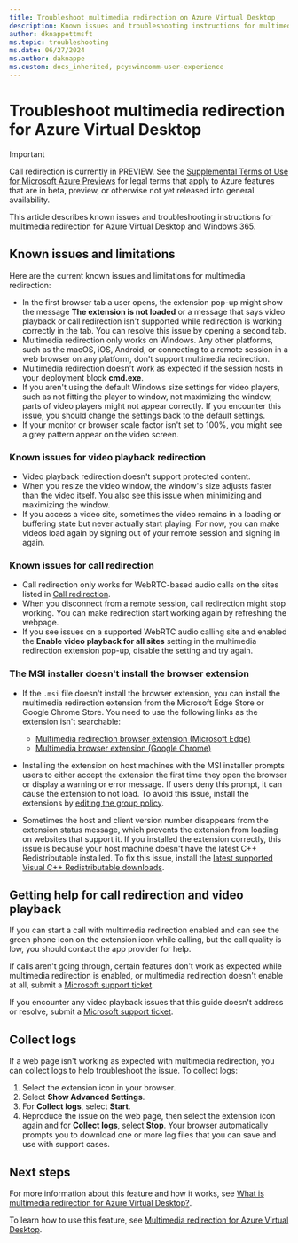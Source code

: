 ```yaml
---
title: Troubleshoot multimedia redirection on Azure Virtual Desktop
description: Known issues and troubleshooting instructions for multimedia redirection for Azure Virtual Desktop.
author: dknappettmsft
ms.topic: troubleshooting
ms.date: 06/27/2024
ms.author: daknappe
ms.custom: docs_inherited, pcy:wincomm-user-experience
---
```

# Troubleshoot multimedia redirection for Azure Virtual Desktop

> [!IMPORTANT]
> Call redirection is currently in PREVIEW.
> See the [Supplemental Terms of Use for Microsoft Azure Previews](https://azure.microsoft.com/support/legal/preview-supplemental-terms/) for legal terms that apply to Azure features that are in beta, preview, or otherwise not yet released into general availability.

This article describes known issues and troubleshooting instructions for multimedia redirection for Azure Virtual Desktop and Windows 365.

## Known issues and limitations

Here are the current known issues and limitations for multimedia redirection:

- In the first browser tab a user opens, the extension pop-up might show the message **The extension is not loaded** or a message that says video playback or call redirection isn't supported while redirection is working correctly in the tab. You can resolve this issue by opening a second tab.
- Multimedia redirection only works on Windows. Any other platforms, such as the macOS, iOS, Android, or connecting to a remote session in a web browser on any platform, don't support multimedia redirection.
- Multimedia redirection doesn't work as expected if the session hosts in your deployment block **cmd.exe**.
- If you aren't using the default Windows size settings for video players, such as not fitting the player to window, not maximizing the window, parts of video players might not appear correctly. If you encounter this issue, you should change the settings back to the default settings.
- If your monitor or browser scale factor isn't set to 100%, you might see a grey pattern appear on the video screen.

### Known issues for video playback redirection

- Video playback redirection doesn't support protected content.
- When you resize the video window, the window's size adjusts faster than the video itself. You also see this issue when minimizing and maximizing the window.
- If you access a video site, sometimes the video remains in a loading or buffering state but never actually start playing. For now, you can make videos load again by signing out of your remote session and signing in again.

### Known issues for call redirection

- Call redirection only works for WebRTC-based audio calls on the sites listed in [Call redirection](/azure/virtual-desktop/multimedia-redirection-video-playback-calls#call-redirection).
- When you disconnect from a remote session, call redirection might stop working. You can make redirection start working again by refreshing the webpage.
- If you see issues on a supported WebRTC audio calling site and enabled the **Enable video playback for all sites** setting in the multimedia redirection extension pop-up, disable the setting and try again.

### The MSI installer doesn't install the browser extension

- If the `.msi` file doesn't install the browser extension, you can install the multimedia redirection extension from the Microsoft Edge Store or Google Chrome Store. You need to use the following links as the extension isn't searchable:

  - [Multimedia redirection browser extension (Microsoft Edge)](https://microsoftedge.microsoft.com/addons/detail/wvd-multimedia-redirectio/joeclbldhdmoijbaagobkhlpfjglcihd)
  - [Multimedia browser extension (Google Chrome)](https://chrome.google.com/webstore/detail/wvd-multimedia-redirectio/lfmemoeeciijgkjkgbgikoonlkabmlno)

- Installing the extension on host machines with the MSI installer prompts users to either accept the extension the first time they open the browser or display a warning or error message. If users deny this prompt, it can cause the extension to not load. To avoid this issue, install the extensions by [editing the group policy](/azure/virtual-desktop/multimedia-redirection#install-the-browser-extension-using-group-policy).

- Sometimes the host and client version number disappears from the extension status message, which prevents the extension from loading on websites that support it. If you installed the extension correctly, this issue is because your host machine doesn't have the latest C++ Redistributable installed. To fix this issue, install the [latest supported Visual C++ Redistributable downloads](/cpp/windows/latest-supported-vc-redist).

## Getting help for call redirection and video playback

If you can start a call with multimedia redirection enabled and can see the green phone icon on the extension icon while calling, but the call quality is low, you should contact the app provider for help.

If calls aren't going through, certain features don't work as expected while multimedia redirection is enabled, or multimedia redirection doesn't enable at all, submit a [Microsoft support ticket](/azure/azure-portal/supportability/how-to-create-azure-support-request).

If you encounter any video playback issues that this guide doesn't address or resolve, submit a [Microsoft support ticket](/azure/azure-portal/supportability/how-to-create-azure-support-request).

## Collect logs

If a web page isn't working as expected with multimedia redirection, you can collect logs to help troubleshoot the issue. To collect logs:

1. Select the extension icon in your browser.
2. Select **Show Advanced Settings**.
3. For **Collect logs**, select **Start**.
4. Reproduce the issue on the web page, then select the extension icon again and for **Collect logs**, select **Stop**. Your browser automatically prompts you to download one or more log files that you can save and use with support cases.

## Next steps

For more information about this feature and how it works, see [What is multimedia redirection for Azure Virtual Desktop?](/azure/virtual-desktop/multimedia-redirection-video-playback-calls).

To learn how to use this feature, see [Multimedia redirection for Azure Virtual Desktop](/azure/virtual-desktop/multimedia-redirection).
